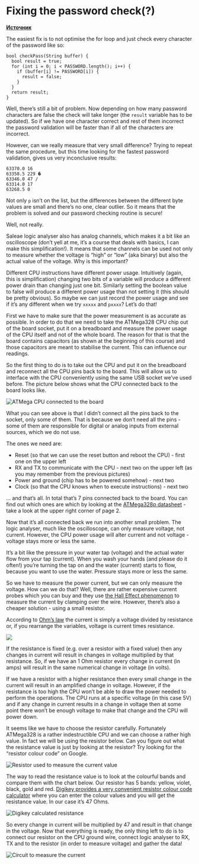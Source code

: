 # Fixing the password check(?)

[**Источник**](https://maldroid.github.io/hardware-hacking/)

The easiest fix is to not optimise the for loop and just check every character of the password like so:

```
bool checkPass(String buffer) {
  bool result = true;
  for (int i = 0; i < PASSWORD.length(); i++) {
    if (buffer[i] != PASSWORD[i]) {
      result = false;
    }
  }
  return result;
}
```

Well, there’s still a bit of problem. Now depending on how many password characters are false the check will take longer (the `result` variable has to be updated). So if we have one character correct and rest of them incorrect the password validation will be faster than if all of the characters are incorrect.

However, can we really measure that very small difference? Trying to repeat the same procedure, but this time looking for the fastest password validation, gives us very inconclusive results:

```
63370.0 16 
63358.5 229 �
63346.0 47 /
63314.0 17 
63268.5 0
```

Not only `p` isn’t on the list, but the differences between the different byte values are small and there’s no one, clear outlier. So it means that the problem is solved and our password checking routine is secure!

Well, not really.

Saleae logic analyser also has analog channels, which makes it a bit like an oscilloscope (don’t yell at me, it’s a course that deals with basics, I can make this simplification!). It means that some channels can be used not only to measure whether the voltage is “high” or “low” (aka binary) but also the actual value of the voltage. Why is this important?

Different CPU instructions have different power usage. Intuitively (again, this is simplification) changing two bits of a variable will produce a different power drain than changing just one bit. Similarly setting the boolean value to false will produce a different power usage than not setting it (this should be pretty obvious). So maybe we can just record the power usage and see if it’s any different when we try `xxxxx` and `pxxxx`? Let’s do that!

First we have to make sure that the power measurement is as accurate as possible. In order to do that we need to take the ATMega328 CPU chip out of the board socket, put it on a breadboard and measure the power usage of the CPU itself and not of the whole board. The reason for that is that the board contains capacitors (as shown at the beginning of this course) and those capacitors are meant to stabilise the current. This can influence our readings.

So the first thing to do is to take out the CPU and put it on the breadboard and reconnect all the CPU pins back to the board. This will allow us to interface with the CPU conveniently using the same USB socket we’ve used before. The picture below shows what the CPU connected back to the board looks like.

![ATMega CPU connected to the board](https://maldroid.github.io/hardware-hacking/assets/atmega-breadboard.jpg)

What you can see above is that I didn’t connect all the pins back to the socket, only some of them. That is because we don’t need all the pins - some of them are responsible for digital or analog inputs from external sources, which we do not use.

The ones we need are:

* Reset (so that we can use the reset button and reboot the CPU) - first one on the upper left
* RX and TX to communicate with the CPU - next two on the upper left (as you may remember from the previous pictures)
* Power and ground (chip has to be powered somehow) - next two
* Clock (so that the CPU knows when to execute instructions) - next two

… and that’s all. In total that’s 7 pins connected back to the board. You can find out which ones are which by looking at the [ATMega328p datasheet](https://maldroid.github.io/hardware-hacking/assets/atmega-datasheet.pdf) - take a look at the upper right corner of page 2.

Now that it’s all connected back we run into another small problem. The logic analyser, much like the oscilloscope, can only measure voltage, not current. However, the CPU power usage will alter current and not voltage - voltage stays more or less the same.

It’s a bit like the pressure in your water tap (voltage) and the actual water flow from your tap (current). When you wash your hands (and please do it often!) you’re turning the tap on and the water (current) starts to flow, because you want to use the water. Pressure stays more or less the same.

So we have to measure the power current, but we can only measure the voltage. How can we do that? Well, there are rather expensive current probes which you can buy and they use [the Hall Effect phenomenon](https://en.wikipedia.org/wiki/Hall\_effect) to measure the current by clamping over the wire. However, there’s also a cheaper solution - using a small resistor.

According to [Ohm’s law](https://en.wikipedia.org/wiki/Ohm's\_law) the current is simply a voltage divided by resistance or, if you rearrange the variables, voltage is current times resistance.

![](https://render.githubusercontent.com/render/math?math=V%20=%20I%20\*%20R)

If the resistance is fixed (e.g. over a resistor with a fixed value) then any changes in current will result in changes in voltage multiplied by that resistance. So, if we have an 1 Ohm resistor every change in current (in amps) will result in the same numerical change in voltage (in volts).

If we have a resistor with a higher resistance then every small change in the current will result in an amplified change in voltage. However, if the resistance is too high the CPU won’t be able to draw the power needed to perform the operations. The CPU runs at a specific voltage (in this case 5V) and if any change in current results in a change in voltage then at some point there won’t be enough voltage to make that change and the CPU will power down.

It seems like we have to choose the resistor carefully. Fortunately ATMega328 is a rather indestructible CPU and we can choose a rather high value. In fact we will be using the resistor below. Can you figure out what the resistance value is just by looking at the resistor? Try looking for the “resistor colour code” on Google.

![Resistor used to measure the current value](https://maldroid.github.io/hardware-hacking/assets/resistor.jpg)

The way to read the resistance value is to look at the colourful bands and compare them with the chart below. Our resistor has 5 bands: yellow, violet, black, gold and red. [Digikey provides a very convenient resistor colour code calculator](https://www.digikey.com/en/resources/conversion-calculators/conversion-calculator-resistor-color-code-5-band) where you can enter the colour values and you will get the resistance value. In our case it’s 47 Ohms.

![Digikey calculated resistance](https://maldroid.github.io/hardware-hacking/assets/digikey-resistance.png)

So every change in current will be multiplied by 47 and result in that change in the voltage. Now that everything is ready, the only thing left to do is to connect our resistor on the CPU ground wire, connect logic analyser to RX, TX and to the resistor (in order to measure voltage) and gather the data!

![Circuit to measure the current](https://maldroid.github.io/hardware-hacking/assets/power-analysis-circuit.png)
